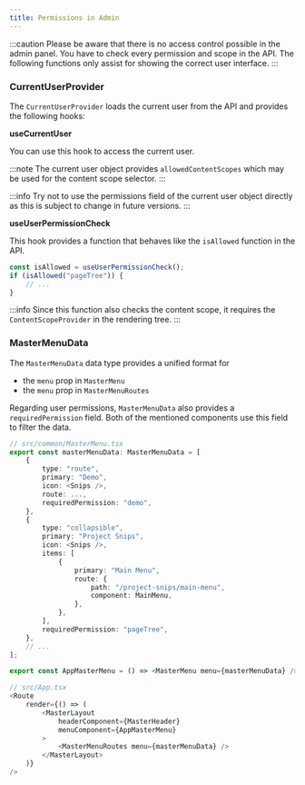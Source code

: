 ```yaml
---
title: Permissions in Admin
---
```


:::caution
Please be aware that there is no access control possible in the admin panel. You have to check every permission and scope in the API. The following functions only assist for showing the correct user interface.
:::

### CurrentUserProvider

The `CurrentUserProvider` loads the current user from the API and provides the following hooks:

**useCurrentUser**

You can use this hook to access the current user.

:::note
The current user object provides `allowedContentScopes` which may be used for the content scope selector.
:::

:::info
Try not to use the permissions field of the current user object directly as this is subject to change in future versions.
:::

**useUserPermissionCheck**

This hook provides a function that behaves like the `isAllowed` function in the API.

```ts
const isAllowed = useUserPermissionCheck();
if (isAllowed("pageTree")) {
    // ...
}
```

:::info
Since this function also checks the content scope, it requires the `ContentScopeProvider` in the rendering tree.
:::

### MasterMenuData

The `MasterMenuData` data type provides a unified format for

- the `menu` prop in `MasterMenu`
- the `menu` prop in `MasterMenuRoutes`

Regarding user permissions, `MasterMenuData` also provides a `requiredPermission` field. Both of the mentioned components use this field to filter the data.

```ts
// src/common/MasterMenu.tsx
export const masterMenuData: MasterMenuData = [
    {
        type: "route",
        primary: "Demo",
        icon: <Snips />,
        route: ...,
        requiredPermission: "demo",
    },
    {
        type: "collapsible",
        primary: "Project Snips",
        icon: <Snips />,
        items: [
            {
                primary: "Main Menu",
                route: {
                    path: "/project-snips/main-menu",
                    component: MainMenu,
                },
            },
        ],
        requiredPermission: "pageTree",
    },
    // ...
];

export const AppMasterMenu = () => <MasterMenu menu={masterMenuData} />;

// src/App.tsx
<Route
    render={() => (
        <MasterLayout
            headerComponent={MasterHeader}
            menuComponent={AppMasterMenu}
        >
            <MasterMenuRoutes menu={masterMenuData} />
        </MasterLayout>
    )}
/>
```
